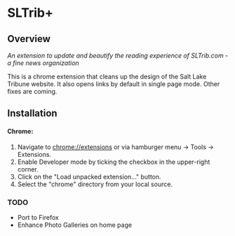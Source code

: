 # SLTrib+

## Overview
*An extension to update and beautify the reading experience of SLTrib.com - a fine news organization*

This is a chrome extension that cleans up the design of the Salt Lake Tribune website. It also opens links by default in single page mode. Other fixes are coming. 

## Installation
#### Chrome:
1. Navigate to [chrome://extensions](chrome://extensions) or via hamburger menu -> Tools -> Extensions.
2. Enable Developer mode by ticking the checkbox in the upper-right corner.
3. Click on the "Load unpacked extension..." button.
4. Select the "chrome" directory from your local source.

### TODO
* Port to Firefox
* Enhance Photo Galleries on home page
